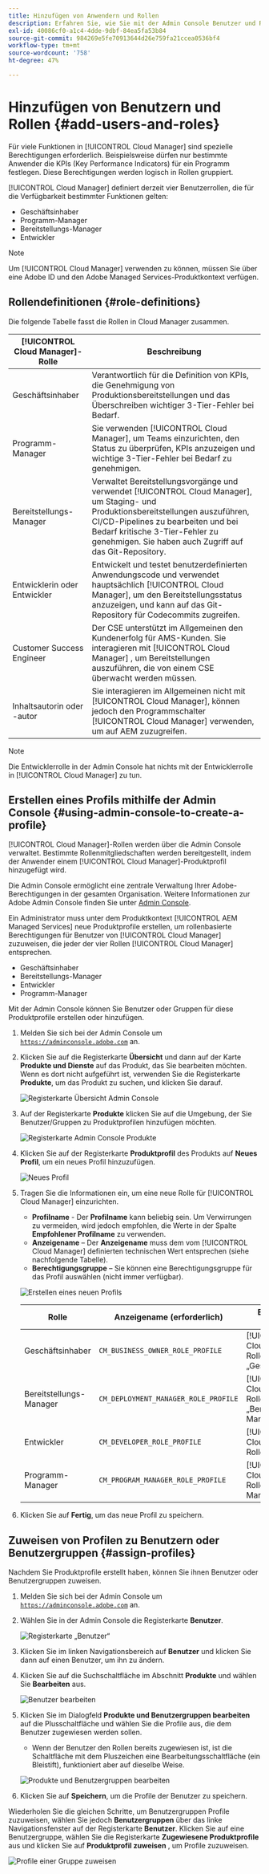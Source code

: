```yaml
---
title: Hinzufügen von Anwendern und Rollen
description: Erfahren Sie, wie Sie mit der Admin Console Benutzer und Rollen hinzufügen und Profile erstellen können.
exl-id: 40086cf0-a1c4-4dde-9dbf-84ea5fa53b84
source-git-commit: 984269e5fe70913644d26e759fa21ccea0536bf4
workflow-type: tm+mt
source-wordcount: '758'
ht-degree: 47%

---
```



# Hinzufügen von Benutzern und Rollen {#add-users-and-roles}

Für viele Funktionen in [!UICONTROL Cloud Manager] sind spezielle Berechtigungen erforderlich. Beispielsweise dürfen nur bestimmte Anwender die KPIs (Key Performance Indicators) für ein Programm festlegen. Diese Berechtigungen werden logisch in Rollen gruppiert.

[!UICONTROL Cloud Manager] definiert derzeit vier Benutzerrollen, die für die Verfügbarkeit bestimmter Funktionen gelten:

* Geschäftsinhaber
* Programm-Manager
* Bereitstellungs-Manager
* Entwickler

>[!NOTE]
>
>Um [!UICONTROL Cloud Manager] verwenden zu können, müssen Sie über eine Adobe ID und den Adobe Managed Services-Produktkontext verfügen.

## Rollendefinitionen {#role-definitions}

Die folgende Tabelle fasst die Rollen in Cloud Manager zusammen.

| [!UICONTROL Cloud Manager]-Rolle | Beschreibung |
| --- | --- |
| Geschäftsinhaber | Verantwortlich für die Definition von KPIs, die Genehmigung von Produktionsbereitstellungen und das Überschreiben wichtiger 3-Tier-Fehler bei Bedarf. |
| Programm-Manager | Sie verwenden [!UICONTROL Cloud Manager], um Teams einzurichten, den Status zu überprüfen, KPIs anzuzeigen und wichtige 3-Tier-Fehler bei Bedarf zu genehmigen. |
| Bereitstellungs-Manager | Verwaltet Bereitstellungsvorgänge und verwendet [!UICONTROL Cloud Manager], um Staging- und Produktionsbereitstellungen auszuführen, CI/CD-Pipelines zu bearbeiten und bei Bedarf kritische 3-Tier-Fehler zu genehmigen. Sie haben auch Zugriff auf das Git-Repository. |
| Entwicklerin oder Entwickler | Entwickelt und testet benutzerdefinierten Anwendungscode und verwendet hauptsächlich [!UICONTROL Cloud Manager], um den Bereitstellungsstatus anzuzeigen, und kann auf das Git-Repository für Codecommits zugreifen. |
| Customer Success Engineer | Der CSE unterstützt im Allgemeinen den Kundenerfolg für AMS-Kunden. Sie interagieren mit [!UICONTROL Cloud Manager] , um Bereitstellungen auszuführen, die von einem CSE überwacht werden müssen. |
| Inhaltsautorin oder -autor | Sie interagieren im Allgemeinen nicht mit [!UICONTROL Cloud Manager], können jedoch den Programmschalter [!UICONTROL Cloud Manager] verwenden, um auf AEM zuzugreifen. |

>[!NOTE]
>
>Die Entwicklerrolle in der Admin Console hat nichts mit der Entwicklerrolle in [!UICONTROL Cloud Manager] zu tun.

## Erstellen eines Profils mithilfe der Admin Console {#using-admin-console-to-create-a-profile}

[!UICONTROL Cloud Manager]-Rollen werden über die Admin Console verwaltet. Bestimmte Rollenmitgliedschaften werden bereitgestellt, indem der Anwender einem [!UICONTROL Cloud Manager]-Produktprofil hinzugefügt wird.

Die Admin Console ermöglicht eine zentrale Verwaltung Ihrer Adobe-Berechtigungen in der gesamten Organisation. Weitere Informationen zur Adobe Admin Console finden Sie unter [Admin Console](https://helpx.adobe.com/de/enterprise/using/admin-console.html).

Ein Administrator muss unter dem Produktkontext [!UICONTROL AEM Managed Services] neue Produktprofile erstellen, um rollenbasierte Berechtigungen für Benutzer von [!UICONTROL Cloud Manager] zuzuweisen, die jeder der vier Rollen [!UICONTROL Cloud Manager] entsprechen.

* Geschäftsinhaber
* Bereitstellungs-Manager
* Entwickler
* Programm-Manager

Mit der Admin Console können Sie Benutzer oder Gruppen für diese Produktprofile erstellen oder hinzufügen.

1. Melden Sie sich bei der Admin Console um [`https://adminconsole.adobe.com`](https://adminconsole.adobe.com) an.

1. Klicken Sie auf die Registerkarte **Übersicht** und dann auf der Karte **Produkte und Dienste** auf das Produkt, das Sie bearbeiten möchten. Wenn es dort nicht aufgeführt ist, verwenden Sie die Registerkarte **Produkte**, um das Produkt zu suchen, und klicken Sie darauf.

   ![Registerkarte Übersicht Admin Console](/help/assets/admin-console-overview.png)

1. Auf der Registerkarte **Produkte** klicken Sie auf die Umgebung, der Sie Benutzer/Gruppen zu Produktprofilen hinzufügen möchten.

   ![Registerkarte Admin Console Produkte](/help/assets/admin-console-product.png)

1. Klicken Sie auf der Registerkarte **Produktprofil** des Produkts auf **Neues Profil**, um ein neues Profil hinzuzufügen.

   ![Neues Profil](/help/assets/admin-console-product-profiles.png)

1. Tragen Sie die Informationen ein, um eine neue Rolle für [!UICONTROL Cloud Manager] einzurichten.

   * **Profilname** - Der **Profilname** kann beliebig sein. Um Verwirrungen zu vermeiden, wird jedoch empfohlen, die Werte in der Spalte **Empfohlener Profilname** zu verwenden.
   * **Anzeigename** – Der **Anzeigename** muss dem vom [!UICONTROL Cloud Manager] definierten technischen Wert entsprechen (siehe nachfolgende Tabelle).
   * **Berechtigungsgruppe** – Sie können eine Berechtigungsgruppe für das Profil auswählen (nicht immer verfügbar).

   ![Erstellen eines neuen Profils](/help/assets/screen_shot_2018-05-04at171819.png)

   | Rolle | Anzeigename (erforderlich) | Empfohlener Profilname |
   |---|---|---|
   | Geschäftsinhaber | `CM_BUSINESS_OWNER_ROLE_PROFILE` | [!UICONTROL Cloud Manager] – Rolle „Geschäftsinhaber“ |
   | Bereitstellungs-Manager | `CM_DEPLOYMENT_MANAGER_ROLE_PROFILE` | [!UICONTROL Cloud Manager] – Rolle „Bereitstellungs-Manager“ |
   | Entwickler | `CM_DEVELOPER_ROLE_PROFILE` | [!UICONTROL Cloud Manager] – Rolle „Entwickler“ |
   | Programm-Manager | `CM_PROGRAM_MANAGER_ROLE_PROFILE` | [!UICONTROL Cloud Manager] – Rolle „Programm-Manager“ |


1. Klicken Sie auf **Fertig**, um das neue Profil zu speichern.

## Zuweisen von Profilen zu Benutzern oder Benutzergruppen {#assign-profiles}

Nachdem Sie Produktprofile erstellt haben, können Sie ihnen Benutzer oder Benutzergruppen zuweisen.

1. Melden Sie sich bei der Admin Console um [`https://adminconsole.adobe.com`](https://adminconsole.adobe.com) an.

1. Wählen Sie in der Admin Console die Registerkarte **Benutzer**.

   ![Registerkarte „Benutzer“](/help/assets/admin-console-users.png)

1. Klicken Sie im linken Navigationsbereich auf **Benutzer** und klicken Sie dann auf einen Benutzer, um ihn zu ändern.

1. Klicken Sie auf die Suchschaltfläche im Abschnitt **Produkte** und wählen Sie **Bearbeiten** aus.

   ![Benutzer bearbeiten](/help/assets/admin-console-edit-user.png)

1. Klicken Sie im Dialogfeld **Produkte und Benutzergruppen bearbeiten** auf die Plusschaltfläche und wählen Sie die Profile aus, die dem Benutzer zugewiesen werden sollen.

   * Wenn der Benutzer den Rollen bereits zugewiesen ist, ist die Schaltfläche mit dem Pluszeichen eine Bearbeitungsschaltfläche (ein Bleistift), funktioniert aber auf dieselbe Weise.

   ![Produkte und Benutzergruppen bearbeiten](/help/assets/admin-console-edit-products-and-user-groups.png)

1. Klicken Sie auf **Speichern**, um die Profile der Benutzer zu speichern.

Wiederholen Sie die gleichen Schritte, um Benutzergruppen Profile zuzuweisen, wählen Sie jedoch **Benutzergruppen** über das linke Navigationsfenster auf der Registerkarte **Benutzer**. Klicken Sie auf eine Benutzergruppe, wählen Sie die Registerkarte **Zugewiesene Produktprofile** aus und klicken Sie auf **Produktprofil zuweisen** , um Profile zuzuweisen.

![Profile einer Gruppe zuweisen](/help/assets/admin-console-edit-user-groups.png)
